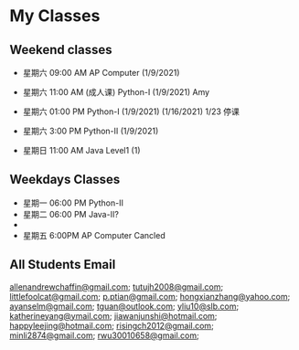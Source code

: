 # My Classes

## Weekend classes
* 星期六 09:00 AM AP Computer (1/9/2021)
* 星期六 11:00 AM (成人课) Python-I (1/9/2021) Amy
* 星期六 01:00 PM Python-I (1/9/2021) (1/16/2021) 1/23 停课
* 星期六 3:00 PM Python-II (1/9/2021)

* 星期日 11:00 AM Java Level1 (1)

## Weekdays Classes
* 星期一 06:00 PM Python-II 
* 星期二 06:00 PM Java-II? 
* 
* 星期五 6:00PM AP Computer Cancled


## All Students Email

allenandrewchaffin@gmail.com;
tutujh2008@gmail.com;
littlefoolcat@gmail.com;
p.ptian@gmail.com;
hongxianzhang@yahoo.com;
ayanselm@gmail.com;
tguan@outlook.com;
yliu10@slb.com;
katherineyang@ymail.com;
jiawanjunshi@hotmail.com;
happyleejing@hotmail.com;
risingch2012@gmail.com;
minli2874@gmail.com;
rwu30010658@gmail.com;